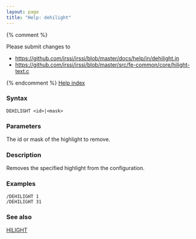 ```yaml
---
layout: page
title: "Help: dehilight"
---
```


{% comment %}

Please submit changes to
- https://github.com/irssi/irssi/blob/master/docs/help/in/dehilight.in
- https://github.com/irssi/irssi/blob/master/src/fe-common/core/hilight-text.c


{% endcomment %}
[Help index](/documentation/help)

### Syntax ###

<div class="highlight irssisyntax"><pre style="\-\-cmdlen:9ch"><code><span class="synB">DEHILIGHT</span> <span class="synB05">&lt;id></span>|<span class="synB05">&lt;mask></span></code></pre></div>



### Parameters ###

The id or mask of the highlight to remove.

### Description ###

Removes the specified highlight from the configuration.

### Examples ###

    /DEHILIGHT 1
    /DEHILIGHT 31

### See also ###
[HILIGHT](/documentation/help/hilight)

